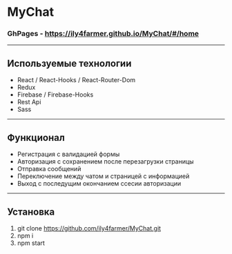# MyChat

### GhPages - https://ily4farmer.github.io/MyChat/#/home
---
## Используемые технологии
* React / React-Hooks / React-Router-Dom
* Redux
* Firebase / Firebase-Hooks
* Rest Api
* Sass
---
## Функционал
* Регистрация с валидацией формы
* Авторизация с сохранением после перезагрузки страницы
* Отправка сообщений 
* Переключение между чатом и страницей с информацией
* Выход с последущим окончанием ссесии авторизации
---
## Установка
1. git clone https://github.com/ily4farmer/MyChat.git
2. npm i
3. npm start
